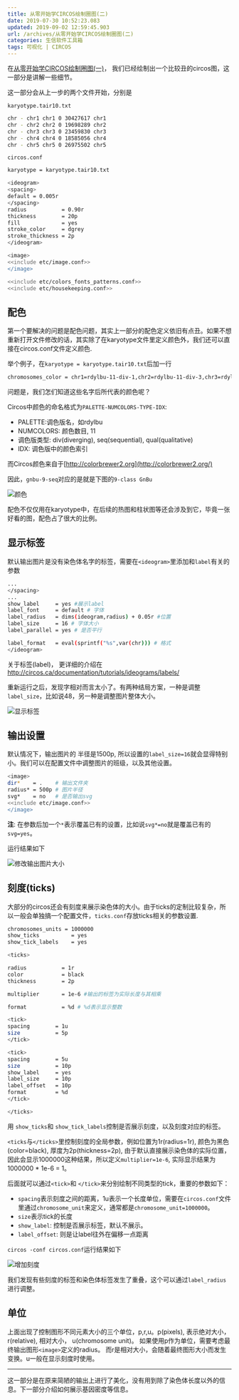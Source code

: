```yaml
---
title: 从零开始学CIRCOS绘制圈图(二)
date: 2019-07-30 10:52:23.083
updated: 2019-09-02 12:59:45.903
url: /archives/从零开始学CIRCOS绘制圈图(二)
categories: 生信软件工具箱
tags: 可视化 | CIRCOS
---
```


在[从零开始学CIRCOS绘制圈图(一)](/archives/%E4%BB%8E%E9%9B%B6%E5%BC%80%E5%A7%8B%E5%AD%A6Circos%E7%BB%98%E5%88%B6%E5%9C%88%E5%9B%BE(%E4%B8%80))， 我们已经绘制出一个比较丑的circos图，这一部分是讲解一些细节。

这一部分会从上一步的两个文件开始，分别是

`karyotype.tair10.txt`

```bash
chr - chr1 chr1 0 30427617 chr1
chr - chr2 chr2 0 19698289 chr2
chr - chr3 chr3 0 23459830 chr3
chr - chr4 chr4 0 18585056 chr4
chr - chr5 chr5 0 26975502 chr5
```

`circos.conf`

```bash
karyotype = karyotype.tair10.txt

<ideogram>
<spacing>
default = 0.005r
</spacing>
radius           = 0.90r
thickness        = 20p
fill             = yes
stroke_color     = dgrey
stroke_thickness = 2p
</ideogram>

<image>
<<include etc/image.conf>>
</image>

<<include etc/colors_fonts_patterns.conf>>
<<include etc/housekeeping.conf>>
```

## 配色

第一个要解决的问题是配色问题，其实上一部分的配色定义依旧有点丑。如果不想重新打开文件修改的话，其实除了在karyotype文件里定义颜色外，我们还可以直接在circos.conf文件定义颜色.

举个例子，在`karyotype = karyotype.tair10.txt`后加一行

```bash
chromosomes_color = chr1=rdylbu-11-div-1,chr2=rdylbu-11-div-3,chr3=rdylbu-11-div-5,chr4=rdylbu-11-div-7,chr5=rdylbu-11-div-9
```

问题是，我们怎们知道这些名字后所代表的颜色呢？

Circos中颜色的命名格式为`PALETTE-NUMCOLORS-TYPE-IDX`:

- PALETTE:调色版名，如rdylbu
- NUMCOLORS: 颜色数目,  11
- 调色版类型: div(diverging), seq(sequential), qual(qualitative)
- IDX: 调色版中的颜色索引

而Circos颜色来自于[http://colorbrewer2.org](http://colorbrewer2.org/)

因此，`gnbu-9-seq`对应的是就是下图的`9-class GnBu`

![颜色](https://halo-1252249331.cos.ap-shanghai.myqcloud.com/upload/2019/7/circos-colors-88bba063fa264c9f9825a9b9fd3baad0.png)

配色不仅仅用在karyotype中，在后续的热图和柱状图等还会涉及到它，毕竟一张好看的图，配色占了很大的比例。

## 显示标签

默认输出图片是没有染色体名字的标签，需要在`<ideogram>`里添加和`label`有关的参数

```bash
...
</spacing>
...
show_label     = yes #展示label
label_font     = default # 字体
label_radius   = dims(ideogram,radius) + 0.05r #位置
label_size     = 16 # 字体大小
label_parallel = yes # 是否平行

label_format   = eval(sprintf("%s",var(chr))) # 格式
</ideogram>
```

关于标签(label)， 更详细的介绍在<http://circos.ca/documentation/tutorials/ideograms/labels/>

重新运行之后，发现字相对而言太小了。有两种结局方案，一种是调整`label_size`，比如说48，另一种是调整图片整体大小。

![显示标签](https://halo-1252249331.cos.ap-shanghai.myqcloud.com/upload/2019/7/circos-small-label-8fa0fec44a434954be54e07f8ce85ba8.png)

## 输出设置


默认情况下，输出图片的 半径是1500p, 所以设置的`label_size=16`就会显得特别小。我们可以在配置文件中调整图片的班级，以及其他设置。

```bash
<image>
dir*    = .    # 输出文件夹
radius* = 500p # 图片半径
svg*    = no   # 是否输出svg
<<include etc/image.conf>>
</image>
```

**注**: 在参数后加一个`*`表示覆盖已有的设置，比如说`svg*=no`就是覆盖已有的`svg=yes`。

运行结果如下

![修改输出图片大小](https://halo-1252249331.cos.ap-shanghai.myqcloud.com/upload/2019/7/circos-large-label-3f6597855c3641b7baf918b7cc5fd558.png)

## 刻度(ticks)

大部分的circos还会有刻度来展示染色体的大小。由于ticks的定制比较复杂，所以一般会单独搞一个配置文件，`ticks.conf`存放ticks相关的参数设置.

```bash
chromosomes_units = 1000000
show_ticks          = yes
show_tick_labels    = yes

<ticks>

radius           = 1r
color            = black
thickness        = 2p

multiplier       = 1e-6 #输出的标签为实际长度与其相乘

format           = %d # %d表示显示整数

<tick>
spacing        = 1u
size           = 5p
</tick>

<tick>
spacing        = 5u
size           = 10p
show_label     = yes
label_size     = 10p
label_offset   = 10p
format         = %d
</tick>

</ticks>
```

用 `show_ticks`和 `show_tick_labels`控制是否展示刻度，以及刻度对应的标签。

`<ticks`与`</ticks>`里控制刻度的全局参数，例如位置为1r(radius=1r), 颜色为黑色(color=black), 厚度为2p(thickness=2p),   由于默认直接展示染色体的实际位置，因此会显示1000000这种结果，所以定义`multiplier=1e-6`,  实际显示结果为 1000000 * 1e-6 = 1。

后面就可以通过`<tick>`和 `</tick>`来分别绘制不同类型的tick，重要的参数如下：

- `spacing`表示刻度之间的距离，1u表示一个长度单位，需要在`circos.conf`文件里通过`chromosome_unit`来定义，通常都是`chromosome_unit=1000000`。
- `size`表示tick的长度
- `show_label`: 控制是否展示标签，默认不展示。
- `label_offset`: 则是让label往外在偏移一点距离

`circos -conf circos.conf`运行结果如下

![增加刻度](https://halo-1252249331.cos.ap-shanghai.myqcloud.com/upload/2019/7/circos-ticks-c284af9cff484548983579dcee75c154.png)

我们发现有些刻度的标签和染色体标签发生了重叠，这个可以通过`label_radius`进行调整。

## 单位

上面出现了控制图形不同元素大小的三个单位，p,r,u。p(pixels), 表示绝对大小， r(relative), 相对大小， u(chromosome unit)。 如果使用p作为单位，需要考虑最终输出图形`<image>`定义的radius。 而r是相对大小，会随着最终图形大小而发生变换。u一般在显示刻度时使用。

---

这一部分是在原来简陋的输出上进行了美化，没有用到除了染色体长度以外的信息。下一部分介绍如何展示基因密度等信息。
